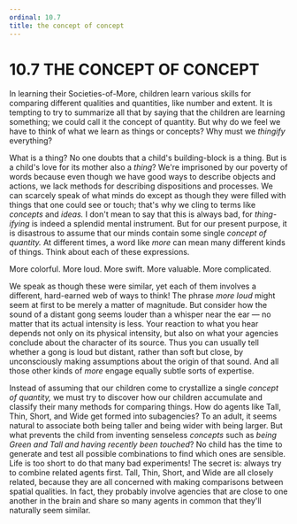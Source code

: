 ```yaml
---
ordinal: 10.7
title: the concept of concept
---
```


# 10.7 THE CONCEPT OF CONCEPT 

<p>In learning their Societies-of-More, children learn various skills for comparing different qualities and quantities, like number and extent. It is tempting to try to summarize all that by saying that the children are learning something; we could call it the concept of quantity. But why do we feel we have to think of what we learn as things or concepts? Why must we <em>thingify</em> everything?</p>
<p>What is a thing? No one doubts that a child's building-block is a thing. But is a child's love for its mother also a <em>thing</em>? We're imprisoned by our poverty of words because even though we have good ways to describe objects and actions, we lack methods for describing dispositions and processes. We can scarcely speak of what minds do except as though they were filled with things that one could see or touch; that's why we cling to terms like <em>concepts</em> and <em>ideas.</em> I don't mean to say that this is always bad, for <em>thing-ifying</em> is indeed a splendid mental instrument. But for our present purpose, it is disastrous to assume that our minds contain some single <em>concept of quantity.</em> At different times, a word like <em>more</em> can mean many different kinds of things. Think about each of these expressions.</p>
<p>More colorful. More loud. More swift. More valuable. More complicated.</p>
<p>We speak as though these were similar, yet each of them involves a different, hard-earned web of ways to think! The phrase <em>more loud</em> might seem at first to be merely a matter of magnitude. But consider how the sound of a distant gong seems louder than a whisper near the ear &mdash; no matter that its actual intensity is less. Your reaction to what you hear depends not only on its physical intensity, but also on what your agencies conclude about the character of its source. Thus you can usually tell whether a gong is loud but distant, rather than soft but close, by unconsciously making assumptions about the origin of that sound. And all those other kinds of <em>more</em> engage equally subtle sorts of expertise.</p>
<p>Instead of assuming that our children come to crystallize a single <em>concept of quantity,</em> we must try to discover how our children accumulate and classify their many methods for comparing things. How do agents like Tall, Thin, Short, and Wide get formed into subagencies? To an adult, it seems natural to associate both being taller and being wider with being larger. But what prevents the child from inventing senseless <em>concepts</em> such as <em>being Green and Tall and having recently been touched</em>? No child has the time to generate and test all possible combinations to find which ones are sensible. Life is too short to do that many bad experiments! The secret is: always try to combine related agents first. Tall, Thin, Short, and Wide are all closely related, because they are all concerned with making comparisons between spatial qualities. In fact, they probably involve agencies that are close to one another in the brain and share so many agents in common that they'll naturally seem similar.</p>